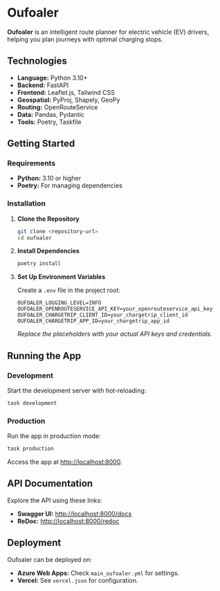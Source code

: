 # Oufoaler

**Oufoaler** is an intelligent route planner for electric vehicle (EV) drivers, helping you plan journeys with optimal charging stops.

## Technologies

- **Language:** Python 3.10+
- **Backend:** FastAPI
- **Frontend:** Leaflet.js, Tailwind CSS
- **Geospatial:** PyProj, Shapely, GeoPy
- **Routing:** OpenRouteService
- **Data:** Pandas, Pydantic
- **Tools:** Poetry, Taskfile

## Getting Started

### Requirements

- **Python:** 3.10 or higher
- **Poetry:** For managing dependencies

### Installation

1. **Clone the Repository**

   ```bash
   git clone <repository-url>
   cd oufoaler
   ```

2. **Install Dependencies**

   ```bash
   poetry install
   ```

3. **Set Up Environment Variables**

   Create a `.env` file in the project root:

   ```
   OUFOALER_LOGGING_LEVEL=INFO
   OUFOALER_OPENROUTESERVICE_API_KEY=your_openrouteservice_api_key
   OUFOALER_CHARGETRIP_CLIENT_ID=your_chargetrip_client_id
   OUFOALER_CHARGETRIP_APP_ID=your_chargetrip_app_id
   ```

   _Replace the placeholders with your actual API keys and credentials._

## Running the App

### Development

Start the development server with hot-reloading:

```bash
task development
```

### Production

Run the app in production mode:

```bash
task production
```

Access the app at [http://localhost:8000](http://localhost:8000).

## API Documentation

Explore the API using these links:

- **Swagger UI:** [http://localhost:8000/docs](http://localhost:8000/docs)
- **ReDoc:** [http://localhost:8000/redoc](http://localhost:8000/redoc)

## Deployment

Oufoaler can be deployed on:

- **Azure Web Apps:** Check `main_oufoaler.yml` for settings.
- **Vercel:** See `vercel.json` for configuration.
